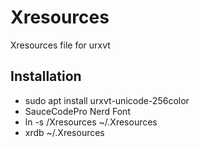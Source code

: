 # Xresources
Xresources file for urxvt

## Installation
  - sudo apt install urxvt-unicode-256color
  - SauceCodePro Nerd Font
  - ln -s <repo>/Xresources ~/.Xresources
  - xrdb ~/.Xresources
